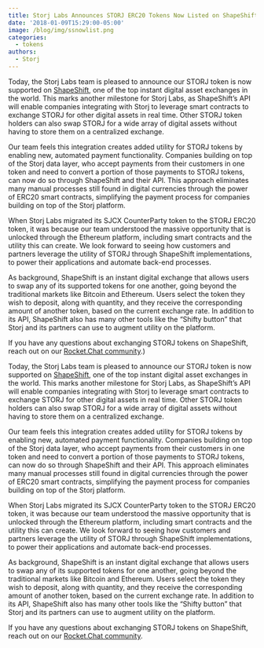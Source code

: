 ```yaml
---
title: Storj Labs Announces STORJ ERC20 Tokens Now Listed on ShapeShift
date: '2018-01-09T15:29:00-05:00'
image: /blog/img/ssnowlist.png
categories:
  - tokens
authors:
  - Storj
---
```

Today, the Storj Labs team is pleased to announce our STORJ token is now supported on [ShapeShift](https://shapeshift.io/), one of the top instant digital asset exchanges in the world. This marks another milestone for Storj Labs, as ShapeShift’s API will enable companies integrating with Storj to leverage smart contracts to exchange STORJ for other digital assets in real time. Other STORJ token holders can also swap STORJ for a wide array of digital assets without having to store them on a centralized exchange.

<!--more-->

Our team feels this integration creates added utility for STORJ tokens by enabling new, automated payment functionality. Companies building on top of the Storj data layer, who accept payments from their customers in one token and need to convert a portion of those payments to STORJ tokens, can now do so through ShapeShift and their API. This approach eliminates many manual processes still found in digital currencies through the power of ERC20 smart contracts, simplifying the payment process for companies building on top of the Storj platform.  

When Storj Labs migrated its SJCX CounterParty token to the STORJ ERC20 token, it was because our team understood the massive opportunity that is unlocked through the Ethereum platform, including smart contracts and the utility this can create. We look forward to seeing how customers and partners leverage the utility of STORJ through ShapeShift implementations, to power their applications and automate back-end processes.

As background, ShapeShift is an instant digital exchange that allows users to swap any of its supported tokens for one another, going beyond the traditional markets like Bitcoin and Ethereum. Users select the token they wish to deposit, along with quantity, and they receive the corresponding amount of another token, based on the current exchange rate. In addition to its API, ShapeShift also has many other tools like the “Shifty button” that Storj and its partners can use to augment utility on the platform.

If you have any questions about exchanging STORJ tokens on ShapeShift, reach out on our [Rocket.Chat community](http://community.storj.io).)

Today, the Storj Labs team is pleased to announce our STORJ token is now supported on [ShapeShift](https://shapeshift.io/), one of the top instant digital asset exchanges in the world. This marks another milestone for Storj Labs, as ShapeShift’s API will enable companies integrating with Storj to leverage smart contracts to exchange STORJ for other digital assets in real time. Other STORJ token holders can also swap STORJ for a wide array of digital assets without having to store them on a centralized exchange.

Our team feels this integration creates added utility for STORJ tokens by enabling new, automated payment functionality. Companies building on top of the Storj data layer, who accept payments from their customers in one token and need to convert a portion of those payments to STORJ tokens, can now do so through ShapeShift and their API. This approach eliminates many manual processes still found in digital currencies through the power of ERC20 smart contracts, simplifying the payment process for companies building on top of the Storj platform.  

When Storj Labs migrated its SJCX CounterParty token to the STORJ ERC20 token, it was because our team understood the massive opportunity that is unlocked through the Ethereum platform, including smart contracts and the utility this can create. We look forward to seeing how customers and partners leverage the utility of STORJ through ShapeShift implementations, to power their applications and automate back-end processes.

As background, ShapeShift is an instant digital exchange that allows users to swap any of its supported tokens for one another, going beyond the traditional markets like Bitcoin and Ethereum. Users select the token they wish to deposit, along with quantity, and they receive the corresponding amount of another token, based on the current exchange rate. In addition to its API, ShapeShift also has many other tools like the “Shifty button” that Storj and its partners can use to augment utility on the platform.

If you have any questions about exchanging STORJ tokens on ShapeShift, reach out on our [Rocket.Chat community](http://community.storj.io).

